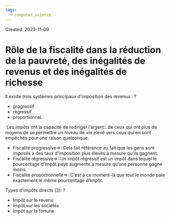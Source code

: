 ```yaml
---
tags:
  - computer_science
---
```

Created: 2023-11-09

# Rôle de la fiscalité dans la réduction de la pauvreté, des inégalités de revenus et des inégalités de richesse

Il existe trois systèmes principaux d'imposition des revenus :
?
- progressif
- régressif
- proportionnel.

 Les impôts ont la capacité de rediriger l’argent:: de ceux qui ont plus de moyens de se permettre un niveau de vie élevé vers ceux qui en sont empêchés pour une raison quelconque.
 
- Fiscalité progressive=>::Cela fait référence au fait que les gens sont imposés à des taux d’imposition plus élevés à mesure qu’ils gagnent.
- Fiscalité régressive=>::Un impôt régressif est un impôt dans lequel le pourcentage d’impôt payé augmente à mesure qu’une personne gagne moins.
- Fiscalité proportionnelle=>::C'est à ce moment-là que tout le monde paie exactement le même pourcentage d'impôt.


Types d'impôts directs (3):
?
- Impôt sur le revenu
- Impôt sur les sociétés
- Impôt sur la fortune
